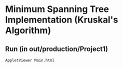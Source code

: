 # Minimum Spanning Tree Implementation (Kruskal's Algorithm)
## Run (in out/production/Project1)
`AppletViewer Main.html`